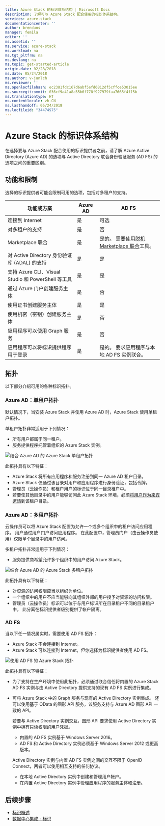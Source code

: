 ```yaml
---
title: Azure Stack 的标识体系结构 | Microsoft Docs
description: 了解可与 Azure Stack 配合使用的标识体系结构。
services: azure-stack
documentationcenter: ''
author: brenduns
manager: femila
editor: ''
ms.assetid: ''
ms.service: azure-stack
ms.workload: na
ms.tgt_pltfrm: na
ms.devlang: na
ms.topic: get-started-article
origin.date: 02/28/2018
ms.date: 05/24/2018
ms.author: v-junlch
ms.reviewer: ''
ms.openlocfilehash: ec2381fdc167d6abf5efd6812df5cffce53015ee
ms.sourcegitcommit: 036cf9a41a8a55b6f778f927979faa7665f4f15b
ms.translationtype: HT
ms.contentlocale: zh-CN
ms.lasthandoff: 05/24/2018
ms.locfileid: "34474975"
---
```

# <a name="identity-architecture-for-azure-stack"></a>Azure Stack 的标识体系结构
在选择要与 Azure Stack 配合使用的标识提供者之前，请了解 Azure Active Directory (Azure AD) 的选项与 Active Directory 联合身份验证服务 (AD FS) 的选项之间的重要区别。 

## <a name="capabilities-and-limitations"></a>功能和限制 
选择的标识提供者可能会限制可用的选项，包括对多租户的支持。 

  

|功能或方案        |Azure AD  |AD FS  |
|------------------------------|----------|-------|
|连接到 Internet     |是       |可选|
|对多租户的支持     |是       |否      |
|Marketplace 联合       |是       |是的。 需要使用[脱机 Marketplace 联合](azure-stack-download-azure-marketplace-item.md#disconnected-or-a-partially-connected-scenario)工具。|
|对 Active Directory 身份验证库 (ADAL) 的支持 |是 |是|
|支持 Azure CLI、Visual Studio 和 PowerShell 等工具  |是 |是|
|通过 Azure 门户创建服务主体     |是 |否|
|使用证书创建服务主体      |是 |是|
|使用机密（密钥）创建服务主体    |是 |否|
|应用程序可以使用 Graph 服务           |是 |否|
|应用程序可以将标识提供程序用于登录 |是 |是的。 要求应用程序与本地 AD FS 实例联合。 |

## <a name="topologies"></a>拓扑
以下部分介绍可用的各种标识拓扑。

### <a name="azure-ad-single-tenant-topology"></a>Azure AD：单租户拓扑 
默认情况下，当安装 Azure Stack 并使用 Azure AD 时，Azure Stack 使用单租户拓扑。 

单租户拓扑非常适用于下列情况：
- 所有用户都属于同一租户。
- 服务提供程序托管着组织的 Azure Stack 实例。 

![结合 Azure AD 的 Azure Stack 单租户拓扑](./media/azure-stack-identity-architecture/single-tenant.png)

此拓扑具有以下特征：
- Azure Stack 将所有应用程序和服务注册到同一 Azure AD 租户目录。 
- Azure Stack 仅通过该目录对用户和应用程序进行身份验证，包括令牌。 
- 管理员（云操作员）和租户用户的标识位于同一目录租户中。 
- 若要使其他目录中的用户能够访问此 Azure Stack 环境，必须[将用户作为来宾邀请](azure-stack-identity-overview.md#guest-users)到该租户目录。 

### <a name="azure-ad-multi-tenant-topology"></a>Azure AD：多租户拓扑
云操作员可以将 Azure Stack 配置为允许一个或多个组织中的租户访问应用程序。 用户通过用户门户访问应用程序。 在此配置中，管理员门户（由云操作员使用）仅限单个目录中的用户访问。 

多租户拓扑非常适用于下列情况：
- 服务提供商希望允许多个组织中的用户访问 Azure Stack。

![结合 Azure AD 的 Azure Stack 多租户拓扑](./media/azure-stack-identity-architecture/multi-tenant.png)

此拓扑具有以下特征：
- 对资源的访问权限应当以组织为单位。 
- 一个组织中的用户不应当能够向其组织外部的用户授予对资源的访问权限。 
- 管理员（云操作员）标识可以位于与用户标识所在目录租户不同的目录租户中。 此分离在标识提供者级别提供了帐户隔离。 
 
### <a name="ad-fs"></a>AD FS  
当以下任一情况属实时，需要使用 AD FS 拓扑：
- Azure Stack 不会连接到 Internet。
- Azure Stack 可以连接到 Internet，但你选择为标识提供者使用 AD FS。
  
![使用 AD FS 的 Azure Stack 拓扑](./media/azure-stack-identity-architecture/adfs.png)

此拓扑具有以下特征：
- 为了支持在生产环境中使用此拓扑，必须通过联合信任将内置的 Azure Stack AD FS 实例与由 Active Directory 提供支持的现有 AD FS 实例进行集成。 
- 可将 Azure Stack 中的 Graph 服务与现有的 Active Directory 实例集成。 还可以使用基于 OData 的图形 API 服务，该服务支持与 Azure AD 图形 API 一致的 API。 

  若要与 Active Directory 实例交互，图形 API 要求使用 Active Directory 实例中拥有只读权限的用户凭据。 
  - 内置的 AD FS 实例基于 Windows Server 2016。 
  - AD FS 和 Active Directory 实例必须基于 Windows Server 2012 或更高版本。 
  
  Active Directory 实例与内置 AD FS 实例之间的交互不限于 OpenID Connect，两者可以使用相互支持的任何协议。 
  - 在本地 Active Directory 实例中创建和管理用户帐户。
  - 在内置 Active Directory 实例中管理应用程序的服务主体和注册。



## <a name="next-steps"></a>后续步骤
- [标识概述](azure-stack-identity-overview.md)   
- [数据中心集成 - 标识](azure-stack-integrate-identity.md)

<!-- Update_Description: link update -->